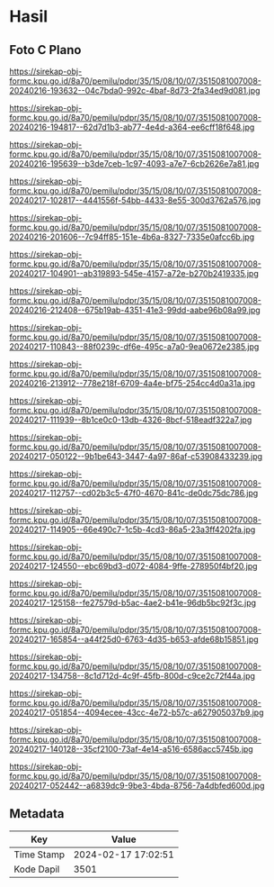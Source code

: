# Hasil

## Foto C Plano

https://sirekap-obj-formc.kpu.go.id/8a70/pemilu/pdpr/35/15/08/10/07/3515081007008-20240216-193632--04c7bda0-992c-4baf-8d73-2fa34ed9d081.jpg

https://sirekap-obj-formc.kpu.go.id/8a70/pemilu/pdpr/35/15/08/10/07/3515081007008-20240216-194817--62d7d1b3-ab77-4e4d-a364-ee6cff18f648.jpg

https://sirekap-obj-formc.kpu.go.id/8a70/pemilu/pdpr/35/15/08/10/07/3515081007008-20240216-195639--b3de7ceb-1c97-4093-a7e7-6cb2626e7a81.jpg

https://sirekap-obj-formc.kpu.go.id/8a70/pemilu/pdpr/35/15/08/10/07/3515081007008-20240217-102817--4441556f-54bb-4433-8e55-300d3762a576.jpg

https://sirekap-obj-formc.kpu.go.id/8a70/pemilu/pdpr/35/15/08/10/07/3515081007008-20240216-201606--7c94ff85-151e-4b6a-8327-7335e0afcc6b.jpg

https://sirekap-obj-formc.kpu.go.id/8a70/pemilu/pdpr/35/15/08/10/07/3515081007008-20240217-104901--ab319893-545e-4157-a72e-b270b2419335.jpg

https://sirekap-obj-formc.kpu.go.id/8a70/pemilu/pdpr/35/15/08/10/07/3515081007008-20240216-212408--675b19ab-4351-41e3-99dd-aabe96b08a99.jpg

https://sirekap-obj-formc.kpu.go.id/8a70/pemilu/pdpr/35/15/08/10/07/3515081007008-20240217-110843--88f0239c-df6e-495c-a7a0-9ea0672e2385.jpg

https://sirekap-obj-formc.kpu.go.id/8a70/pemilu/pdpr/35/15/08/10/07/3515081007008-20240216-213912--778e218f-6709-4a4e-bf75-254cc4d0a31a.jpg

https://sirekap-obj-formc.kpu.go.id/8a70/pemilu/pdpr/35/15/08/10/07/3515081007008-20240217-111939--8b1ce0c0-13db-4326-8bcf-518eadf322a7.jpg

https://sirekap-obj-formc.kpu.go.id/8a70/pemilu/pdpr/35/15/08/10/07/3515081007008-20240217-050122--9b1be643-3447-4a97-86af-c53908433239.jpg

https://sirekap-obj-formc.kpu.go.id/8a70/pemilu/pdpr/35/15/08/10/07/3515081007008-20240217-112757--cd02b3c5-47f0-4670-841c-de0dc75dc786.jpg

https://sirekap-obj-formc.kpu.go.id/8a70/pemilu/pdpr/35/15/08/10/07/3515081007008-20240217-114905--66e490c7-1c5b-4cd3-86a5-23a3ff4202fa.jpg

https://sirekap-obj-formc.kpu.go.id/8a70/pemilu/pdpr/35/15/08/10/07/3515081007008-20240217-124550--ebc69bd3-d072-4084-9ffe-278950f4bf20.jpg

https://sirekap-obj-formc.kpu.go.id/8a70/pemilu/pdpr/35/15/08/10/07/3515081007008-20240217-125158--fe27579d-b5ac-4ae2-b41e-96db5bc92f3c.jpg

https://sirekap-obj-formc.kpu.go.id/8a70/pemilu/pdpr/35/15/08/10/07/3515081007008-20240217-165854--a44f25d0-6763-4d35-b653-afde68b15851.jpg

https://sirekap-obj-formc.kpu.go.id/8a70/pemilu/pdpr/35/15/08/10/07/3515081007008-20240217-134758--8c1d712d-4c9f-45fb-800d-c9ce2c72f44a.jpg

https://sirekap-obj-formc.kpu.go.id/8a70/pemilu/pdpr/35/15/08/10/07/3515081007008-20240217-051854--4094ecee-43cc-4e72-b57c-a627905037b9.jpg

https://sirekap-obj-formc.kpu.go.id/8a70/pemilu/pdpr/35/15/08/10/07/3515081007008-20240217-140128--35cf2100-73af-4e14-a516-6586acc5745b.jpg

https://sirekap-obj-formc.kpu.go.id/8a70/pemilu/pdpr/35/15/08/10/07/3515081007008-20240217-052442--a6839dc9-9be3-4bda-8756-7a4dbfed600d.jpg


## Metadata

| Key        | Value               |
| ---------- | ------------------- |
| Time Stamp | 2024-02-17 17:02:51 |
| Kode Dapil | 3501                |



